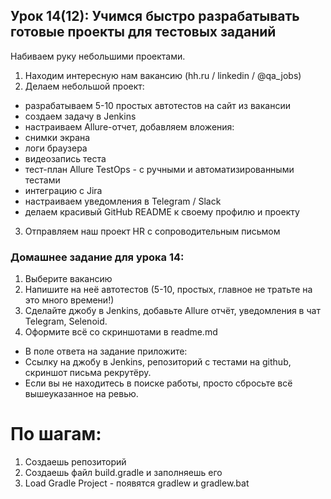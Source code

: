 ## Урок 14(12): Учимся быстро разрабатывать готовые проекты для тестовых заданий
Набиваем руку небольшими проектами.
1. Находим интересную нам вакансию (hh.ru / linkedin / @qa_jobs)
2. Делаем небольшой проект:
- разрабатываем 5-10 простых автотестов на сайт из вакансии
- создаем задачу в Jenkins
- настраиваем Allure-отчет, добавляем вложения:
- снимки экрана
- логи браузера
- видеозапись теста
- тест-план Allure TestOps - с ручными и автоматизированными тестами
- интеграцию с Jira
- настраиваем уведомления в Telegram / Slack
- делаем красивый GitHub README к своему профилю и проекту
3. Отправляем наш проект HR c сопроводительным письмом

### Домашнее задание для урока 14:
1. Выберите вакансию
2. Напишите на неё автотестов (5-10, простых, главное не тратьте на это много времени!)
3. Сделайте джобу в Jenkins, добавьте Allure отчёт, уведомления в чат Telegram, Selenoid.
4. Оформите всё со скриншотами в readme.md
- В поле ответа на задание приложите:
- Ссылку на джобу в Jenkins, репозиторий с тестами на github, скриншот письма рекрутёру.
- Если вы не находитесь в поиске работы, просто сбросьте всё вышеуказанное на ревью. 

# По шагам:
1. Создаешь репозиторий
2. Создаешь файл build.gradle и заполняешь его
3. Load Gradle Project - появятся gradlew и gradlew.bat